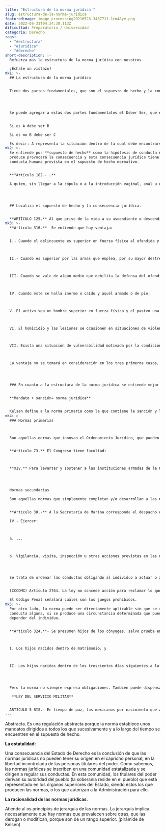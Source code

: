 ```yaml
---
title: "Estructura de la norma jurídica "
slug: estructura-de-la-norma-juridica
featuredimage: image_processing20210528-3467711-1rn48ym.png
date: 2022-08-31T04:34:30.113Z
dificultad: Preparatoria / Universidad
categoria: Derecho
tags:
  - "#estructura"
  - "#juridica"
  - "#derecho"
short-description: |-
  Refuerza mas la estructura de la norma jurídica con nosotros 

  ¡Échale un vistazo!
mk1: >-
  ## La estructura de la norma jurídica 


  Tiene dos partes fundamentales, que son el supuesto de hecho y la consecuencia jurídica. El supuesto de hecho es la parte de la norma que describe las circunstancias que deben darse para que la norma se aplique. Por ejemplo, un supuesto de hecho común es "cuando alguien conduce un coche" La consecuencia jurídica es la parte de la norma que describe lo que ocurrirá si se cumple el supuesto de hecho. Por ejemplo, una consecuencia legal común es "el conductor debe obedecer todas las leyes de tráfico" Juntas, estas dos partes crean una norma jurídica completa. Sin ambas partes, la norma sería imposible de cumplir o no tendría ningún sentido. Por lo tanto, la estructura de la norma jurídica es esencial para su funcionamiento.




  Se puede agregar a estas dos partes fundamentales el Deber Ser, que es el enlace lógico entre el supuesto de hecho y la consecuencia jurídica.


  Si es A debe ser B

  Si es no B debe ser C

  Es decir: A representa la situación dentro de la cual debe encontrarse el sujeto, B es la conducta prevista por la norma que debe tener el sujeto y C es la sanción impuesta por el órgano competente del Estado.
mk2: >-
  Se entiende por **supuesto de hecho** como la hipótesis de conducta que si se
  produce provocará la consecuencia y esta consecuencia jurídica tiene a esa
  conducta humana prevista en el supuesto de hecho normativo.


  **"Artículo 182.- …**

  A quien, sin llegar a la cópula o a la introducción vaginal, anal u oral, abuse sexualmente de un menor, agraviando su integridad física o moral, en actos públicos o privados, aprovechándose de la ignorancia, indefensión o extrema necesidad económica o alimentaria, o de su estatus de autoridad respecto de la víctima, se le impondrán de cinco a diez años de prisión y multa de hasta doscientos cincuenta días de salario.”




  ## Localiza el supuesto de hecho y la consecuencia jurídica. 


  **ARTÍCULO 125.** Al que prive de la vida a su ascendiente o descendiente consanguíneo en línea recta, hermano, adoptante o adoptado, cónyuge, concubina o concubinario u otra relación de pareja permanente, con conocimiento de esa relación, se le impondrán prisión de diez a treinta años y pérdida de los derechos que tenga con respecto a la víctima, incluidos los de carácter sucesorio. Si faltare el conocimiento de la relación, se estará a la punibilidad prevista para el homicidio simple.
mk3: >-
  **Artículo 316.**- Se entiende que hay ventaja: 


  I.- Cuando el delincuente es superior en fuerza física al ofendido y éste no se halla armado; 



  II.- Cuando es superior por las armas que emplea, por su mayor destreza en el manejo de ellas o por el número de los que lo acompañan; 



  III. Cuando se vale de algún medio que debilita la defensa del ofendido; 



  IV. Cuando éste se halla inerme o caído y aquél armado o de pie; 



  V. El activo sea un hombre superior en fuerza física y el pasivo una mujer o persona menor de dieciocho años; 



  VI. El homicidio y las lesiones se ocasionen en situaciones de violencia familiar; y 



  VII. Exista una situación de vulnerabilidad motivada por la condición física o mental o por discriminación. 



  La ventaja no se tomará en consideración en los tres primeros casos, si el que la tiene obrase en defensa legítima, ni en el cuarto, si el que se halla armado o de pie fuera el agredido, y, además, hubiere corrido peligro de su vida por no aprovechar esa circunstancia. 




  ### En cuanto a la estructura de la norma jurídica se entiende mejor de la siguiente forma:


  **Mandato + sanción= norma jurídica**


  Kelsen define a la norma primaria como la que contiene la sanción y la norma secundaria como la conducta opuesta al delito.
mk4: >-
  ### Normas primarias



  Son aquellas normas que innovan el Ordenamiento Jurídico, que pueden cambiarlo. (CPEUM)


  **Artículo 73.** El Congreso tiene facultad:



  **XIV.** Para levantar y sostener a las instituciones armadas de la Unión, a saber: Ejército, Marina de Guerra y Fuerza Aérea Nacionales, y para reglamentar su organización y servicio.




  Normas secundarias

  Son aquellas normas que simplemente completan y/o desarrollan a las normas primarias, a las que están subordinadas. (LOAPF)


  **Artículo 30.-** A la Secretaría de Marina corresponde el despacho de los siguientes asuntos: 

  IV.- Ejercer: 



  a. ... 



  b. Vigilancia, visita, inspección u otras acciones previstas en las disposiciones jurídicas aplicables en las zonas marinas mexicanas, costas y recintos portuarios, sin perjuicio de las atribuciones que correspondan a otras dependencias. Cuando en ejercicio de estas funciones, se presente la posible comisión de un hecho que la ley señale como delito, se pondrá a disposición ante la autoridad competente a las personas, objetos, instrumentos y productos relacionados al mismo, y




  Se trata de ordenar las conductas obligando al individuo a actuar o a no actuar de una forma determinada, aunque los destinatarios de la norma son libres de someterse a ella o no, pero si no lo hacen, han de atenerse a las consecuencias. 


  (CCCDMX) Artículo 2764. La ley no concede acción para reclamar lo que se gana en juego prohibido. 

  El Código Penal señalará cuáles son los juegos prohibidos.
mk5: >-
  Por otro lado, la norma puede ser directamente aplicable sin que se realice
  conducta alguna, si se produce una circunstancia determinada que puede no
  depender del individuo.


  **Artículo 324.**- Se presumen hijos de los cónyuges, salvo prueba en contrario: 



  I. Los hijos nacidos dentro de matrimonio; y 



  II. Los hijos nacidos dentro de los trescientos días siguientes a la disolución del matrimonio, ya provenga ésta de nulidad del mismo, de muerte del marido o de divorcio, siempre y cuando no haya contraído nuevo matrimonio la excónyuge. Este término se contará, en los casos de divorcio o nulidad, desde que de hecho quedaron separados los cónyuges por orden judicial.




  Pero la norma no siempre expresa obligaciones. También puede dispensarlas.

   **LEY DEL SERVICIO MILITAR** 


  ARTICULO 5 BIS.- En tiempo de paz, los mexicanos por nacimiento que adquieran otra nacionalidad, al cumplir con sus obligaciones del servicio de las armas no serán considerados en el activo en los términos de lo dispuesto en esta ley y en las disposiciones reglamentarias. ismas:
---
```

Abstracta. Es una regulación abstracta porque la norma establece unos mandatos dirigidos a todos los que sucesivamente y a lo largo del tiempo se encuentren en el supuesto de hecho.

**La estatalidad:**

Una consecuencia del Estado de Derecho es la conclusión de que las normas jurídicas no pueden tener su origen en el capricho personal, en la libertad incontrolada de las personas titulares del poder. Como sabemos, las normas jurídicas se inscriben en una comunidad estatalizada y se dirigen a regular sus conductas. En esta comunidad, los titulares del poder derivan su autoridad del pueblo (la soberanía reside en el pueblo) que está representado en los órganos superiores del Estado, siendo éstos los que producen las normas, o los que autorizan a la Administración para ello. 



**La racionalidad de las normas jurídicas.**

Atiende al os principios de jerarquía de las normas. La jerarquía implica necesariamente que hay normas que prevalecen sobre otras, que las derogan o modifican, porque son de un rango superior. 
(pirámide de Kelsen)